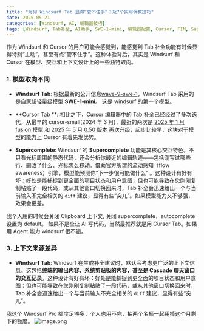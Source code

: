```yaml
---
title: "为何 Windsurf Tab 显得“管不住手”？及7个实用调教技巧"
date: 2025-05-21
categories: [Windsurf, AI, 编辑器技巧]
tags: [Windsurf, Tab补全, AI助手, SWE-1-mini, 编辑器配置, Cursor, FIM, Supercomplete]
---
```


作为 Windsurf 和 Cursor 的用户可能会感觉到，能感觉到 Tab 补全功能有时候显得特别“主动”，甚至有点“管不住手”。这种体验背后，其实是 Windsurf 和 Cursor 在模型、交互和上下文设计上的一些独特取向。


### 1. 模型取向不同

*   **Windsurf Tab**: 根据最新的公开信息[wave-9-swe-1](https://windsurf.com/blog/windsurf-wave-9-swe-1)，Windsurf Tab 采用的是自家超轻量级模型 **SWE-1-mini**。 这是 windsurf 的第一个模型。

*   **Cursor Tab **: 相比之下，Cursor 编辑器中的 Tab 补全已经经过了多次迭代，从最早的 cursor-small(2024 年 3 月)，最近的两次是 [2025 年 1 月 fusion 模型](https://www.cursor.com/blog/tab-update) 和 [2025 年 5 月 0.50 版本 再次升级](https://forum.cursor.com/t/cursor-0-50-new-tab-model-background-agent-refreshed-inline-edit/92348)，起步比较早，这块对于模型的能力上 Cursor 有着先发优势。


*   **Supercomplete**: Windsurf 的 **Supercomplete** 功能是其核心交互特色。不只看光标周围的静态代码，还会分析你最近的编辑轨迹——包括刚写过哪些行、删改了什么、光标怎么移动。借助官方所谓的流动感知（flow awareness）引擎，模型能预测你“下一步很可能做什么” 。这种设计有好有坏：好处是能捕捉到更全面的项目状态和用户意图；但也可能导致在您刚刚复制粘贴了一段代码，或从其他窗口切换回来时，Tab 补全会迅速给出一个与当前输入不完全相关的 `diff` 建议，显得有些“突兀”。如果模型能力又不够强，效果会更差。


我个人用的时候会关闭 Clipboard 上下文, 关闭 supercomplete，autocomplete 设置为 default。 如果不是全让 AI 写代码，当然最推荐就是用 Cursor Tab。如果用 Agent 能力 windsurf 很不错。

### 3. 上下文来源差异

*   **Windsurf Tab**: Windsurf 在生成补全建议时，默认会考虑更广泛的上下文信息。这包括**终端的输出内容、系统剪贴板的内容，甚至是 Cascade 聊天窗口的交互记录**。这种设计有好有坏：好处是能捕捉到更全面的项目状态和用户意图；但也可能导致在您刚刚复制粘贴了一段代码，或从其他窗口切换回来时，Tab 补全会迅速给出一个与当前输入不完全相关的 `diff` 建议，显得有些“突兀”。



我这个 Windsurf Pro 额度足够多，个人也用不完，抽两个名额一起用掉这个月剩下的额度。
![image.png](https://assets.068666.xyz/blog/assets/2025/05/8bb4025a52518e0223415db879022692.png)
